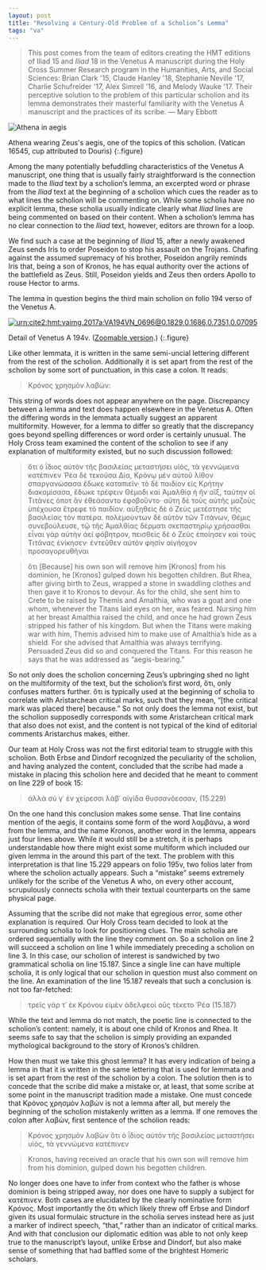 ```yaml
---
layout: post
title: "Resolving a Century-Old Problem of a Scholion’s Lemma"
tags: "va"
---
```



>This post comes from the team of editors creating the HMT editions of Iliad 15 and *Iliad* 18 in the Venetus A manuscript during the Holy Cross Summer Research program in the Humanities, Arts, and Social Sciences: Brian Clark '15, Claude Hanley '18, Stephanie Neville '17, Charlie Schufreider '17, Alex Simrell '16, and Melody Wauke '17. Their perceptive solution to the problem of this particular scholion and its lemma demonstrates their masterful familiarity with the Venetus A manuscript and the practices of its scribe. — Mary Ebbott


![Athena in aegis](https://upload.wikimedia.org/wikipedia/commons/thumb/3/33/Douris_cup_Jason_Vatican_16545.jpg/471px-Douris_cup_Jason_Vatican_16545.jpg)


Athena wearing Zeus's aegis, one of the topics of this scholion. (Vatican 16545, cup attributed to Douris)
{:.figure}

Among the many potentially befuddling characteristics of the Venetus A manuscript, one thing that is usually fairly straightforward is the connection made to the *Iliad* text by a scholion’s lemma, an excerpted word or phrase from the *Iliad* text at the beginning of a scholion which cues the reader as to what lines the scholion will be commenting on. While some scholia have no explicit lemma, these scholia usually indicate clearly what *Iliad* lines are being commented on based on their content. When a scholion’s lemma has no clear connection to the *Iliad* text, however, editors are thrown for a loop. 

We find such a case at the beginning of *Iliad* 15, after a newly awakened Zeus sends Iris to order Poseidon to stop his assault on the Trojans. Chafing against the assumed supremacy of his brother, Poseidon angrily reminds Iris that, being a son of Kronos, he has equal authority over the actions of the battlefield as Zeus. Still, Poseidon yields and Zeus then orders Apollo to rouse Hector to arms.

The lemma in question begins the third main scholion on folio 194 verso of the Venetus A.


[![urn:cite2:hmt:vaimg.2017a:VA194VN_0696@0.1829,0.1686,0.7351,0.07095](http://www.homermultitext.org/iipsrv?OBJ=IIP,1.0&FIF=/project/homer/pyramidal/deepzoom/hmt/vaimg/2017a/VA194VN_0696.tif&RGN=0.1829,0.1686,0.7351,0.07095&wID=2000&CVT=JPEG)](http://www.homermultitext.org/ict2/?urn=urn:cite2:hmt:vaimg.2017a:VA194VN_0696@0.1829,0.1686,0.7351,0.07095)



Detail of Venetus A 194v. ([Zoomable version](http://www.homermultitext.org/ict2/?urn=urn:cite2:hmt:vaimg.2017a:VA194VN_0696@0.1829,0.1686,0.7351,0.07095).)
{:.figure}

Like other lemmata, it is written in the same semi-uncial lettering different from the rest of the scholion. Additionally it is set apart from the rest of the scholion by some sort of punctuation, in this case a colon. It reads:


>Κρόνος χρησμὸν λαβὼν:

This string of words does not appear anywhere on the page. Discrepancy between a lemma and text does happen elsewhere in the Venetus A. Often the differing words in the lemmata actually suggest an apparent multiformity. However, for a lemma to differ so greatly that the discrepancy goes beyond spelling differences or word order is certainly unusual. The Holy Cross team examined the content of the scholion to see if any explanation of multiformity existed, but no such discussion followed:



> ὅτι ὀ ΐδιος αὐτὸν τῆς βασιλείας μεταστήσει υἱὸς, τὰ γεννώμενα κατέπινεν Ῥέα δὲ τεκοῦσα Δία, Κρόνῳ μὲν αὐτοῦ λίθον σπαργανώσασα ἔδωκε καταπιεῖν· τὸ δὲ παιδίον εἰς Κρήτην διακομίσασα, ἔδωκε τρέφειν Θέμοδι καὶ Ἀμαλθίᾳ ἡ ἢν αἴξ, ταύτην οἱ Τιτᾶνες ὁποτ ἂν ἐθεάσαντο ἐφοβοῦντο· αὕτη δὲ τοὺς αὑτῆς μαζοὺς ὑπέχουσα ἔτρεφε τὸ παιδίον. αὐξηθεὶς δὲ ὁ Ζεὺς μετέστησε τῆς βασιλείας τὸν πατέρα. πολεμούντων δὲ αὐτὸν τῶν Τιτάνων, Θέμις συνεβούλευσε, τῷ τῆς Ἀμαλθίας δέρματι σκεπαστηρίῳ χρήσασθαι εἶναι γὰρ αὐτὴν ἀεί φόβητρον, πεισθεὶς δὲ ὁ Ζεῦς ἐποίησεν καὶ τοὺς Τιτᾶνας ἐνίκησεν· ἐντεῦθεν αὐτὸν φησὶν αἰγήοχον προσαγορευθῆναι

> ὅτι [Because] his own son will remove him [Kronos] from his dominion, he [Kronos] gulped down his begotten children. But Rhea, after giving birth to Zeus, wrapped a stone in swaddling clothes and then gave it to Kronos to devour. As for the child, she sent him to Crete to be raised by Themis and Amalthia, who was a goat and one whom, whenever the Titans laid eyes on her, was feared. Nursing him at her breast Amalthia raised the child, and once he had grown Zeus stripped his father of his kingdom. But when the Titans were making war with him, Themis advised him to make use of Amalthia’s hide as a shield. For she advised that Amalthia was always terrifying. Persuaded Zeus did so and conquered the Titans. For this reason he says that he was addressed as “aegis-bearing.”



So not only does the scholion concerning Zeus’s upbringing shed no light on the multiformity of the text, but the scholion’s first word, ὅτι, only confuses matters further. ὅτι is typically used at the beginning of scholia to correlate with Aristarchean critical marks, such that they mean, “[the critical mark was placed there] because.” So not only does the lemma not exist, but the scholion supposedly corresponds with some Aristarchean critical mark that also does not exist, and the content is not typical of the kind of editorial comments Aristarchus makes, either.

Our team at Holy Cross was not the first editorial team to struggle with this scholion. Both Erbse and Dindorf recognized the peculiarity of the scholion, and having analyzed the content, concluded that the scribe had made a mistake in placing this scholion here and decided that he meant to comment on line 229 of book 15:


> ἀλλὰ σύ γ᾽ ἐν χείρεσσι λάβ᾽ αἰγίδα θυσσανόεσσαν, (15.229)


On the one hand this conclusion makes some sense. That line contains mention of the aegis, it contains some form of the word λαμβάνω, a word from the lemma, and the name Kronos, another word in the lemma, appears just four lines above. While it would still be a stretch, it is perhaps understandable how there might exist some multiform which included our given lemma in the around this part of the text. The problem with this interpretation is that line 15.229 appears on folio 195v, two folios later from where the scholion actually appears. Such a “mistake” seems extremely unlikely for the scribe of the Venetus A who, on every other account, scrupulously connects scholia with their textual counterparts on the same physical page.

Assuming that the scribe did not make that egregious error, some other explanation is required. Our Holy Cross team decided to look at the surrounding scholia to look for positioning clues. The main scholia are ordered sequentially with the line they comment on. So a scholion on line 2 will succeed a scholion on line 1 while immediately preceding a scholion on line 3. In this case, our scholion of interest is sandwiched by two grammatical scholia on line 15.187. Since a single line can have multiple scholia, it is only logical that our scholion in question must also comment on the line. An examination of the line 15.187 reveals that such a conclusion is not too far-fetched:


> τρεῖς γάρ τ᾽ ἐκ Κρόνου εἰμὲν ἀδελφεοὶ οὓς τέκετο Ῥέα (15.187)


While the text and lemma do not match, the poetic line is connected to the scholion’s content: namely, it is about one child of Kronos and Rhea. It seems safe to say that the scholion is simply providing an expanded mythological background to the story of Kronos’s children.

How then must we take this ghost lemma? It has every indication of being a lemma in that it is written in the same lettering that is used for lemmata and is set apart from the rest of the scholion by a colon. The solution then is to concede that the scribe did make a mistake or, at least, that some scribe at some point in the manuscript tradition made a mistake. One must concede that Κρόνος χρησμὸν λαβὼν is not a lemma after all, but merely the beginning of the scholion mistakenly written as a lemma. If one removes the colon after λαβὼν, first sentence of the scholion reads:


> Κρόνος χρησμὸν λαβὼν ὅτι ὀ ΐδιος αὐτὸν τῆς βασιλείας μεταστήσει υἱὸς, τὰ γεννώμενα κατέπινεν

> Kronos, having received an oracle that his own son will remove him from his dominion, gulped down his begotten children.


No longer does one have to infer from context who the father is whose dominion is being stripped away, nor does one have to supply a subject for κατέπινεν. Both cases are elucidated by the clearly nominative form Κρόνος. Most importantly the ὅτι which likely threw off Erbse and Dindorf given its usual formulaic structure in the scholia serves instead here as just a marker of indirect speech, “that,” rather than an indicator of critical marks. And with that conclusion our diplomatic edition was able to not only keep true to the manuscript’s layout, unlike Erbse and Dindorf, but also make sense of something that had baffled some of the brightest Homeric scholars.
